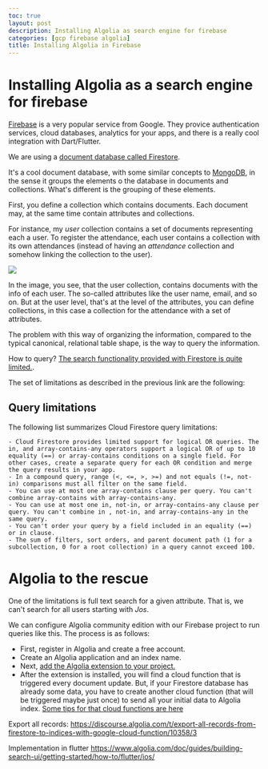 ```yaml
---
toc: true
layout: post
description: Installing Algolia as search engine for firebase
categories: [gcp firebase algolia]
title: Installing Algolia in Firebase
---
```


# Installing Algolia as a search engine for firebase

[Firebase](https://firebase.google.com/) is a very popular service from Google. They provice authentication services, cloud databases, analytics for your apps, and there is a really cool integration with Dart/Flutter.

We are using a [document database called Firestore](https://firebase.google.com/docs/firestore/).

It's a cool document database, with some similar concepts to [MongoDB](https://www.mongodb.com), in the sense it groups the elements o the database in documents and collections. What's different is the grouping of these elements.

First, you define a collection which contains documents. Each document may, at the same time contain attributes and collections.

For instance, my *user* collection contains a set of documents representing each a user. To register the attendance, each user contains a collection with its own attendances (instead of having an *attendance* collection and somehow linking the collection to the user).

![]({{site.baseurl}}/images/2022-02-12-firebase-collection.gif )

In the image, you see, that the user collection, contains documents with the info of each user. The so-called attributes like the user name, email, and so on. But at the user level, that's at the level of the attributes, you can define collections, in this case a collection for the attendance with a set of attributes.

The problem with this way of organizing the information, compared to the typical canonical, relational table shape, is the way to query the information.

How to query? [The search functionality provided with Firestore is quite limited.](https://firebase.google.com/docs/firestore/query-data/queries).

The set of limitations as described in the previous link are the following:

## Query limitations

The following list summarizes Cloud Firestore query limitations:

    - Cloud Firestore provides limited support for logical OR queries. The in, and array-contains-any operators support a logical OR of up to 10 equality (==) or array-contains conditions on a single field. For other cases, create a separate query for each OR condition and merge the query results in your app.
    - In a compound query, range (<, <=, >, >=) and not equals (!=, not-in) comparisons must all filter on the same field.
    - You can use at most one array-contains clause per query. You can't combine array-contains with array-contains-any.
    - You can use at most one in, not-in, or array-contains-any clause per query. You can't combine in , not-in, and array-contains-any in the same query.
    - You can't order your query by a field included in an equality (==) or in clause.
    - The sum of filters, sort orders, and parent document path (1 for a subcollection, 0 for a root collection) in a query cannot exceed 100.

# Algolia to the rescue

One of the limitations is full text search for a given attribute. That is, we can't search for all users starting with *Jos*. 

We can configure Algolia community edition with our Firebase project to run queries like this.
The process is as follows:
 - First, register in Algolia and create a free account. 
 - Create an Algolia application and an index name.
 - Next, [add the Algolia extension to your project. ](https://firebase.google.com/products/extensions/algolia-firestore-algolia-search)
 - After the extension is installed, you will find a cloud function that is triggered every document update. But, if your Firestore database has already some data, you have to create another cloud function (that will be triggered maybe just once) to send all your initial data to Algolia index. [Some tips for that cloud functions are here](https://rsfarias.medium.com/how-to-set-up-firestore-and-algolia-319fcf2c0d37)
 

Export all records:
https://discourse.algolia.com/t/export-all-records-from-firestore-to-indices-with-google-cloud-function/10358/3

Implementation in flutter https://www.algolia.com/doc/guides/building-search-ui/getting-started/how-to/flutter/ios/


